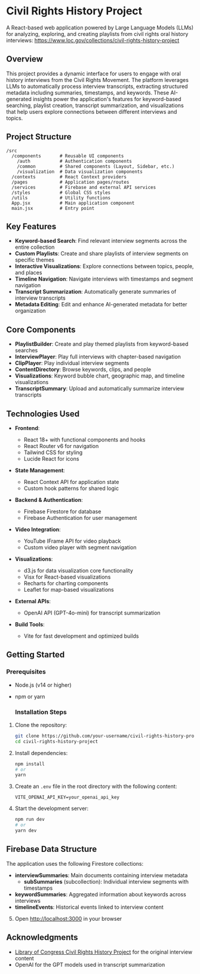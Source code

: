 # Civil Rights History Project

A React-based web application powered by Large Language Models (LLMs) for analyzing, exploring, and creating playlists from civil rights oral history interviews: https://www.loc.gov/collections/civil-rights-history-project

## Overview

This project provides a dynamic interface for users to engage with oral history interviews from the Civil Rights Movement. The platform leverages LLMs to automatically process interview transcripts, extracting structured metadata including summaries, timestamps, and keywords. These AI-generated insights power the application's features for keyword-based searching, playlist creation, transcript summarization, and visualizations that help users explore connections between different interviews and topics.

## Project Structure

```
/src
  /components       # Reusable UI components
    /auth           # Authentication components
    /common         # Shared components (Layout, Sidebar, etc.)
    /visualization  # Data visualization components
  /contexts         # React Context providers
  /pages            # Application pages/routes
  /services         # Firebase and external API services
  /styles           # Global CSS styles
  /utils            # Utility functions
  App.jsx           # Main application component
  main.jsx          # Entry point
```
## Key Features

- **Keyword-based Search**: Find relevant interview segments across the entire collection
- **Custom Playlists**: Create and share playlists of interview segments on specific themes
- **Interactive Visualizations**: Explore connections between topics, people, and places
- **Timeline Navigation**: Navigate interviews with timestamps and segment navigation
- **Transcript Summarization**: Automatically generate summaries of interview transcripts
- **Metadata Editing**: Edit and enhance AI-generated metadata for better organization
  
## Core Components

- **PlaylistBuilder**: Create and play themed playlists from keyword-based searches
- **InterviewPlayer**: Play full interviews with chapter-based navigation
- **ClipPlayer**: Play individual interview segments
- **ContentDirectory**: Browse keywords, clips, and people
- **Visualizations**: Keyword bubble chart, geographic map, and timeline visualizations
- **TranscriptSummary**: Upload and automatically summarize interview transcripts

## Technologies Used

- **Frontend**:
  - React 18+ with functional components and hooks
  - React Router v6 for navigation
  - Tailwind CSS for styling
  - Lucide React for icons

- **State Management**:
  - React Context API for application state
  - Custom hook patterns for shared logic

- **Backend & Authentication**:
  - Firebase Firestore for database
  - Firebase Authentication for user management

- **Video Integration**:
  - YouTube IFrame API for video playback
  - Custom video player with segment navigation

- **Visualizations**:
  - d3.js for data visualization core functionality
  - Visx for React-based visualizations
  - Recharts for charting components
  - Leaflet for map-based visualizations

- **External APIs**:
  - OpenAI API (GPT-4o-mini) for transcript summarization

- **Build Tools**:
  - Vite for fast development and optimized builds

## Getting Started


### Prerequisites

- Node.js (v14 or higher)
- npm or yarn

  ### Installation Steps

1. Clone the repository:
   ```bash
   git clone https://github.com/your-username/civil-rights-history-project.git
   cd civil-rights-history-project
   ```

2. Install dependencies:
   ```bash
   npm install
   # or
   yarn
   ```

3. Create an `.env` file in the root directory with the following content:
   ```
   VITE_OPENAI_API_KEY=your_openai_api_key
   ```

4. Start the development server:
   ```bash
   npm run dev
   # or
   yarn dev
   ```
## Firebase Data Structure

The application uses the following Firestore collections:

- **interviewSummaries**: Main documents containing interview metadata
  - **subSummaries** (subcollection): Individual interview segments with timestamps
- **keywordSummaries**: Aggregated information about keywords across interviews
- **timelineEvents**: Historical events linked to interview content

5. Open [http://localhost:3000](http://localhost:3000) in your browser

## Acknowledgments

- [Library of Congress Civil Rights History Project](https://www.loc.gov/collections/civil-rights-history-project) for the original interview content
- OpenAI for the GPT models used in transcript summarization

